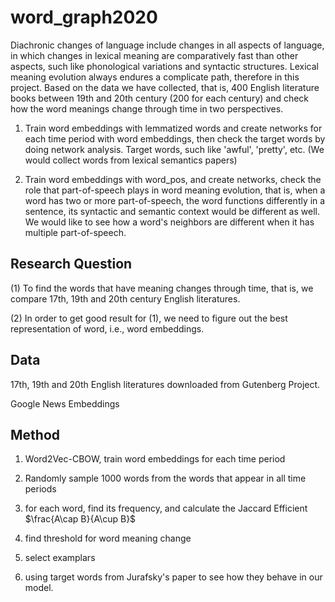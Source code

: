 # word_graph2020

Diachronic changes of language include changes in all aspects of language, in which changes in lexical meaning are comparatively fast than other aspects, such like phonological variations and syntactic structures. Lexical meaning evolution always endures a complicate path, therefore in this project. Based on the data we have collected, that is, 400 English literature books between 19th and 20th century (200 for each century) and check how the word meanings change through time in two perspectives.

1. Train word embeddings with lemmatized words and create networks for each time period with word embeddings, then check the target words by doing network analysis. Target words, such like 'awful', 'pretty', etc. (We would collect words from lexical semantics papers)

2. Train word embeddings with word_pos, and create networks, check the role that part-of-speech plays in word meaning evolution, that is, when a word has two or more part-of-speech, the word functions differently in a sentence, its syntactic and semantic context would be different as well. We would like to see how a word's neighbors are different when it has multiple part-of-speech.


## Research Question

(1) To find the words that have meaning changes through time, that is, we compare 17th, 19th and 20th century English literatures.

(2) In order to get good result for (1), we need to figure out the best representation of word, i.e., word embeddings.


## Data

17th, 19th and 20th English literatures downloaded from Gutenberg Project. 

Google News Embeddings

## Method

1. Word2Vec-CBOW, train word embeddings for each time period

2. Randomly sample 1000 words from the words that appear in all time periods

3. for each word, find its frequency, and calculate the Jaccard Efficient $\frac{A\cap B}{A\cup B}$

4. find threshold for word meaning change

5. select examplars

6. using target words from Jurafsky's paper to see how they behave in our model.




